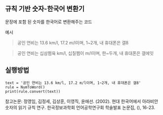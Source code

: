 ## 규칙 기반 숫자-한국어 변환기

문장에 포함 된 숫자를 한국어로 변환해주는 코드

예시
> 공인 연비는 13.6 km/l, 17.2 m/l이며, 1~2개, 내 휴대폰은 갤8

> 공인 연비는 십삼쩜육 km/l, 십칠쩜이 m/l이며, 한~두개, 내 휴대폰은 갤에잇

실행방법
---
    text = '공인 연비는 13.6 km/l, 17.2 m/l이며, 1~2개, 내 휴대폰은 갤8'
    rule = NumToWord()
    print(rule.convert(text))


참고논문: 정영임, 김정세, 김상훈, 이영직, 윤애선. (2002). 현대 한국어에서 아라비안 숫자의 읽기 규칙 연구. 한국정보과학회 언어공학연구회 학술발표 논문집, (), 16-23.